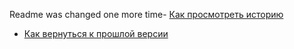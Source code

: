 Readme was changed one more time- [Как просмотреть историю](./log_help.md)
- [Как вернуться к прошлой версии](./reset_help.md)
